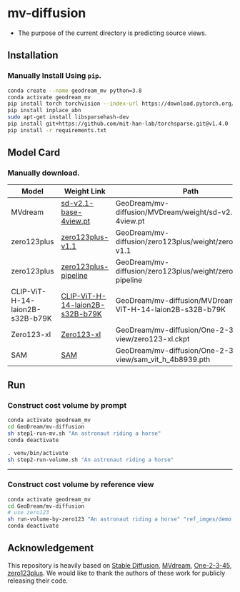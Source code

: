 # mv-diffusion
- The purpose of the current directory is predicting source views.

## Installation
### Manually Install Using `pip`.
```bash
conda create --name geodream_mv python=3.8
conda activate geodream_mv
pip install torch torchvision --index-url https://download.pytorch.org/whl/cu118
pip install inplace_abn
sudo apt-get install libsparsehash-dev
pip install git+https://github.com/mit-han-lab/torchsparse.git@v1.4.0
pip install -r requirements.txt

```

## Model Card
### Manually download.
| Model      | Weight Link | Path |
| ----------- | ----------- | ----------- |
| MVdream   | [sd-v2.1-base-4view.pt](https://huggingface.co/MVDream/MVDream/blob/main/sd-v2.1-base-4view.pt) | GeoDream/mv-diffusion/MVDream/weight/sd-v2.1-base-4view.pt
| zero123plus        | [zero123plus-v1.1](https://huggingface.co/sudo-ai/zero123plus-v1.1/tree/main)             | GeoDream/mv-diffusion/zero123plus/weight/zero123plus-v1.1
| zero123plus        | [zero123plus-pipeline](https://huggingface.co/sudo-ai/zero123plus-pipeline/tree/main)             | GeoDream/mv-diffusion/zero123plus/weight/zero123plus-pipeline
| CLIP-ViT-H-14-laion2B-s32B-b79K        | [CLIP-ViT-H-14-laion2B-s32B-b79K](https://huggingface.co/laion/CLIP-ViT-H-14-laion2B-s32B-b79K/tree/main)             | GeoDream/mv-diffusion/MVDream/CLIP-ViT-H-14-laion2B-s32B-b79K
| Zero123-xl        | [Zero123-xl](https://huggingface.co/laion/CLIP-ViT-H-14-laion2B-s32B-b79K/tree/main)             | GeoDream/mv-diffusion/One-2-3-45-by-view/zero123-xl.ckpt
| SAM        | [SAM](https://huggingface.co/One-2-3-45/code/resolve/main/sam_vit_h_4b8939.pth)             | GeoDream/mv-diffusion/One-2-3-45-by-view/sam_vit_h_4b8939.pth

## Run
### Construct cost volume by prompt
```bash
conda activate geodream_mv
cd GeoDream/mv-diffusion
sh step1-run-mv.sh "An astronaut riding a horse"
conda deactivate

. venv/bin/activate
sh step2-run-volume.sh "An astronaut riding a horse"
```
---

### Construct cost volume by reference view
```bash
conda activate geodream_mv
cd GeoDream/mv-diffusion
# use zero123
sh run-volume-by-zero123 "An astronaut riding a horse" "ref_imges/demo.png"
conda deactivate
```


## Acknowledgement
This repository is heavily based on [Stable Diffusion](https://huggingface.co/stabilityai/stable-diffusion-2-1-base), [MVdream](https://github.com/bytedance/MVDream), [One-2-3-45](https://github.com/One-2-3-45/One-2-3-45), [zero123plus](https://github.com/SUDO-AI-3D/zero123plus). We would like to thank the authors of these work for publicly releasing their code.